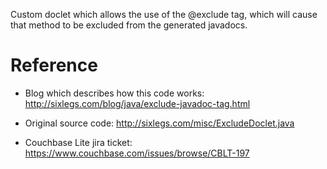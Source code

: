 
Custom doclet which allows the use of the @exclude tag, which will cause that method to be excluded from the generated javadocs.


# Reference

* Blog which describes how this code works: http://sixlegs.com/blog/java/exclude-javadoc-tag.html

* Original source code: http://sixlegs.com/misc/ExcludeDoclet.java

* Couchbase Lite jira ticket: https://www.couchbase.com/issues/browse/CBLT-197